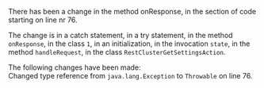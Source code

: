There has been a change in the method onResponse, in the section of code starting on line nr 76.
  
The change is in a catch statement, in a try statement, in the method ```onResponse```, in the class ```1```, in an initialization, in the invocation ```state```, in the method ```handleRequest```, in the class ```RestClusterGetSettingsAction```.
  
The following changes have been made:  
Changed type reference from ```java.lang.Exception``` to ```Throwable``` on line 76.  
